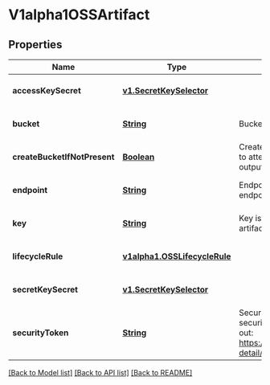 # V1alpha1OSSArtifact
## Properties

Name | Type | Description | Notes
------------ | ------------- | ------------- | -------------
**accessKeySecret** | [**v1.SecretKeySelector**](v1.SecretKeySelector.md) |  | [optional] [default to null]
**bucket** | [**String**](string.md) | Bucket is the name of the bucket | [optional] [default to null]
**createBucketIfNotPresent** | [**Boolean**](boolean.md) | CreateBucketIfNotPresent tells the driver to attempt to create the OSS bucket for output artifacts, if it doesn&#39;t exist | [optional] [default to null]
**endpoint** | [**String**](string.md) | Endpoint is the hostname of the bucket endpoint | [optional] [default to null]
**key** | [**String**](string.md) | Key is the path in the bucket where the artifact resides | [optional] [default to null]
**lifecycleRule** | [**v1alpha1.OSSLifecycleRule**](v1alpha1.OSSLifecycleRule.md) |  | [optional] [default to null]
**secretKeySecret** | [**v1.SecretKeySelector**](v1.SecretKeySelector.md) |  | [optional] [default to null]
**securityToken** | [**String**](string.md) | SecurityToken is the user&#39;s temporary security token. For more details, check out: https://www.alibabacloud.com/help/doc-detail/100624.htm | [optional] [default to null]

[[Back to Model list]](../README.md#documentation-for-models) [[Back to API list]](../README.md#documentation-for-api-endpoints) [[Back to README]](../README.md)

